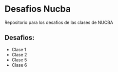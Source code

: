 # Desafios Nucba

Repositorio para los desafios de las clases de NUCBA

## Desafios:

- Clase 1
- Clase 2
- Clase 5
- Clase 6
